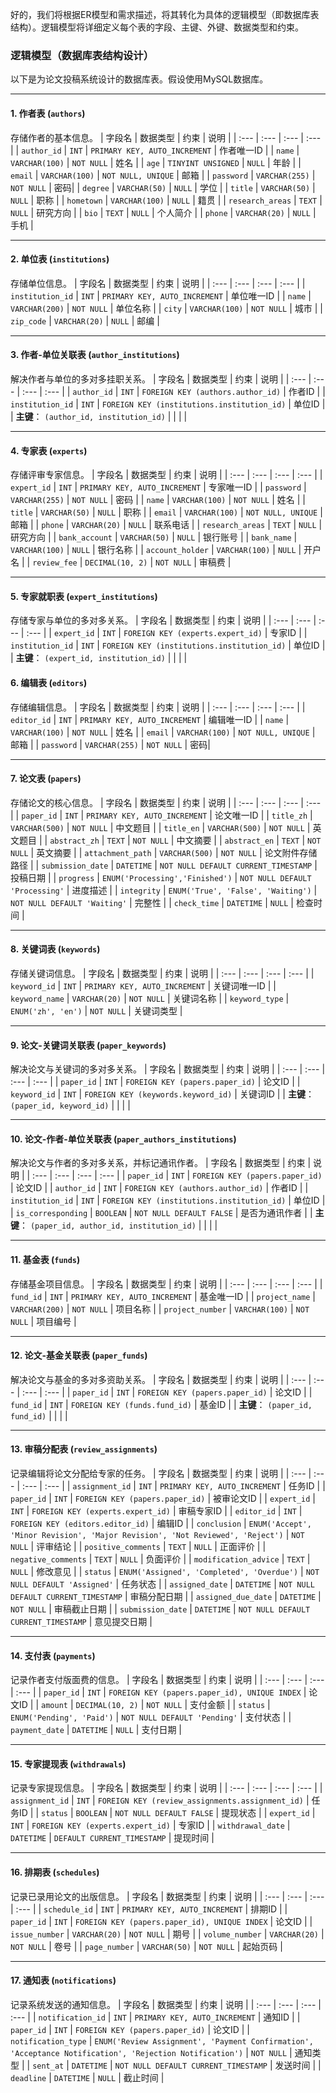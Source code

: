 好的，我们将根据ER模型和需求描述，将其转化为具体的逻辑模型（即数据库表结构）。逻辑模型将详细定义每个表的字段、主键、外键、数据类型和约束。

### 逻辑模型（数据库表结构设计）

以下是为论文投稿系统设计的数据库表。假设使用MySQL数据库。

---

#### 1. 作者表 (`authors`)
存储作者的基本信息。
| 字段名 | 数据类型 | 约束 | 说明 |
| :--- | :--- | :--- | :--- |
| `author_id` | `INT` | `PRIMARY KEY, AUTO_INCREMENT` | 作者唯一ID |
| `name` | `VARCHAR(100)` | `NOT NULL` | 姓名 |
| `age` | `TINYINT UNSIGNED` | `NULL` | 年龄 |
| `email` | `VARCHAR(100)` | `NOT NULL, UNIQUE` | 邮箱 |
| `password` | `VARCHAR(255)` | `NOT NULL` | 密码|
| `degree` | `VARCHAR(50)` | `NULL` | 学位 |
| `title` | `VARCHAR(50)` | `NULL` | 职称 |
| `hometown` | `VARCHAR(100)` | `NULL` | 籍贯 |
| `research_areas` | `TEXT` | `NULL` | 研究方向 |
| `bio` | `TEXT` | `NULL` | 个人简介 |
| `phone` | `VARCHAR(20)` | `NULL` | 手机 |

---

#### 2. 单位表 (`institutions`)
存储单位信息。
| 字段名 | 数据类型 | 约束 | 说明 |
| :--- | :--- | :--- | :--- |
| `institution_id` | `INT` | `PRIMARY KEY, AUTO_INCREMENT` | 单位唯一ID |
| `name` | `VARCHAR(200)` | `NOT NULL` | 单位名称 |
| `city` | `VARCHAR(100)` | `NOT NULL` | 城市 |
| `zip_code` | `VARCHAR(20)` | `NULL` | 邮编 |

---

#### 3. 作者-单位关联表 (`author_institutions`)
解决作者与单位的多对多挂职关系。
| 字段名 | 数据类型 | 约束 | 说明 |
| :--- | :--- | :--- | :--- |
| `author_id` | `INT` | `FOREIGN KEY (authors.author_id)` | 作者ID |
| `institution_id` | `INT` | `FOREIGN KEY (institutions.institution_id)` | 单位ID |
| **主键**： `(author_id, institution_id)` | | | |

---

#### 4. 专家表 (`experts`)
存储评审专家信息。
| 字段名 | 数据类型 | 约束 | 说明 |
| :--- | :--- | :--- | :--- |
| `expert_id` | `INT` | `PRIMARY KEY, AUTO_INCREMENT` | 专家唯一ID |
| `password` | `VARCHAR(255)` | `NOT NULL` | 密码 |
| `name` | `VARCHAR(100)` | `NOT NULL` | 姓名 |
| `title` | `VARCHAR(50)` | `NULL` | 职称 |
| `email` | `VARCHAR(100)` | `NOT NULL, UNIQUE` | 邮箱 |
| `phone` | `VARCHAR(20)` | `NULL` | 联系电话 |
| `research_areas` | `TEXT` | `NULL` | 研究方向 |
| `bank_account` | `VARCHAR(50)` | `NULL` | 银行账号 |
| `bank_name` | `VARCHAR(100)` | `NULL` | 银行名称 |
| `account_holder` | `VARCHAR(100)` | `NULL` | 开户名 |
| `review_fee` | `DECIMAL(10, 2)` | `NOT NULL` | 审稿费 |

---

#### 5. 专家就职表 (`expert_institutions`)
存储专家与单位的多对多关系。
| 字段名 | 数据类型 | 约束 | 说明 |
| :--- | :--- | :--- | :--- |
| `expert_id` | `INT` | `FOREIGN KEY (experts.expert_id)` | 专家ID |
| `institution_id` | `INT` | `FOREIGN KEY (institutions.institution_id)` | 单位ID |
| **主键**： `(expert_id, institution_id)` | | | |

 
#### 6. 编辑表 (`editors`)
存储编辑信息。
| 字段名 | 数据类型 | 约束 | 说明 |
| :--- | :--- | :--- | :--- |
| `editor_id` | `INT` | `PRIMARY KEY, AUTO_INCREMENT` | 编辑唯一ID |
| `name` | `VARCHAR(100)` | `NOT NULL` | 姓名 |
| `email` | `VARCHAR(100)` | `NOT NULL, UNIQUE` | 邮箱 |
| `password` | `VARCHAR(255)` | `NOT NULL` | 密码|

---

#### 7. 论文表 (`papers`)
存储论文的核心信息。
| 字段名 | 数据类型 | 约束 | 说明 |
| :--- | :--- | :--- | :--- |
| `paper_id` | `INT` | `PRIMARY KEY, AUTO_INCREMENT` | 论文唯一ID |
| `title_zh` | `VARCHAR(500)` | `NOT NULL` | 中文题目 |
| `title_en` | `VARCHAR(500)` | `NOT NULL` | 英文题目 |
| `abstract_zh` | `TEXT` | `NOT NULL` | 中文摘要 |
| `abstract_en` | `TEXT` | `NOT NULL` | 英文摘要 |
| `attachment_path` | `VARCHAR(500)` | `NOT NULL` | 论文附件存储路径 |
| `submission_date` | `DATETIME` | `NOT NULL DEFAULT CURRENT_TIMESTAMP` | 投稿日期 |
| `progress` | `ENUM('Processing','Finished')` | `NOT NULL DEFAULT 'Processing'` | 进度描述 |
| `integrity` | `ENUM('True', 'False', 'Waiting')` | `NOT NULL DEFAULT 'Waiting'` | 完整性 |
| `check_time` | `DATETIME` | `NULL` | 检查时间 |

---

#### 8. 关键词表 (`keywords`)
存储关键词信息。
| 字段名 | 数据类型 | 约束 | 说明 |
| :--- | :--- | :--- | :--- |
| `keyword_id` | `INT` | `PRIMARY KEY, AUTO_INCREMENT` | 关键词唯一ID |
| `keyword_name` | `VARCHAR(20)` | `NOT NULL` | 关键词名称 |
| `keyword_type` | `ENUM('zh', 'en')` | `NOT NULL` | 关键词类型 |

---

#### 9. 论文-关键词关联表 (`paper_keywords`)
解决论文与关键词的多对多关系。
| 字段名 | 数据类型 | 约束 | 说明 |
| :--- | :--- | :--- | :--- |
| `paper_id` | `INT` | `FOREIGN KEY (papers.paper_id)` | 论文ID |
| `keyword_id` | `INT` | `FOREIGN KEY (keywords.keyword_id)` | 关键词ID |
| **主键**： `(paper_id, keyword_id)` | | | |

---

#### 10. 论文-作者-单位关联表 (`paper_authors_institutions`)
解决论文与作者的多对多关系，并标记通讯作者。
| 字段名 | 数据类型 | 约束 | 说明 |
| :--- | :--- | :--- | :--- |
| `paper_id` | `INT` | `FOREIGN KEY (papers.paper_id)` | 论文ID |
| `author_id` | `INT` | `FOREIGN KEY (authors.author_id)` | 作者ID |
| `institution_id` | `INT` | `FOREIGN KEY (institutions.institution_id)` | 单位ID |
| `is_corresponding` | `BOOLEAN` | `NOT NULL DEFAULT FALSE` | 是否为通讯作者 |
| **主键**： `(paper_id, author_id, institution_id)` | | | |

---

#### 11. 基金表 (`funds`)
存储基金项目信息。
| 字段名 | 数据类型 | 约束 | 说明 |
| :--- | :--- | :--- | :--- |
| `fund_id` | `INT` | `PRIMARY KEY, AUTO_INCREMENT` | 基金唯一ID |
| `project_name` | `VARCHAR(200)` | `NOT NULL` | 项目名称 |
| `project_number` | `VARCHAR(100)` | `NOT NULL` | 项目编号 |

---

#### 12. 论文-基金关联表 (`paper_funds`)
解决论文与基金的多对多资助关系。
| 字段名 | 数据类型 | 约束 | 说明 |
| :--- | :--- | :--- | :--- |
| `paper_id` | `INT` | `FOREIGN KEY (papers.paper_id)` | 论文ID |
| `fund_id` | `INT` | `FOREIGN KEY (funds.fund_id)` | 基金ID |
| **主键**： `(paper_id, fund_id)` | | | |

---

#### 13. 审稿分配表 (`review_assignments`)
记录编辑将论文分配给专家的任务。
| 字段名 | 数据类型 | 约束 | 说明 |
| :--- | :--- | :--- | :--- |
| `assignment_id` | `INT` | `PRIMARY KEY, AUTO_INCREMENT` | 任务ID |
| `paper_id` | `INT` | `FOREIGN KEY (papers.paper_id)` | 被审论文ID |
| `expert_id` | `INT` | `FOREIGN KEY (experts.expert_id)` | 审稿专家ID |
| `editor_id` | `INT` | `FOREIGN KEY (editors.editor_id)` | 编辑ID |
| `conclusion` | `ENUM('Accept', 'Minor Revision', 'Major Revision', 'Not Reviewed', 'Reject')` | `NOT NULL` | 评审结论 |
| `positive_comments` | `TEXT` | `NULL` | 正面评价 |
| `negative_comments` | `TEXT` | `NULL` | 负面评价 |
| `modification_advice` | `TEXT` | `NULL` | 修改意见 |
| `status` | `ENUM('Assigned', 'Completed', 'Overdue')` | `NOT NULL DEFAULT 'Assigned'` | 任务状态 |
| `assigned_date` | `DATETIME` | `NOT NULL DEFAULT CURRENT_TIMESTAMP` | 审稿分配日期 |
| `assigned_due_date` | `DATETIME` | `NOT NULL` | 审稿截止日期 |
| `submission_date` | `DATETIME` | `NOT NULL DEFAULT CURRENT_TIMESTAMP` | 意见提交日期 |

---

#### 14. 支付表 (`payments`)
记录作者支付版面费的信息。
| 字段名 | 数据类型 | 约束 | 说明 |
| :--- | :--- | :--- | :--- |
| `paper_id` | `INT` | `FOREIGN KEY (papers.paper_id), UNIQUE INDEX` | 论文ID |
| `amount` | `DECIMAL(10, 2)` | `NOT NULL` | 支付金额 |
| `status` | `ENUM('Pending', 'Paid')` | `NOT NULL DEFAULT 'Pending'` | 支付状态 |
| `payment_date` | `DATETIME` | `NULL` | 支付日期 |

---

#### 15. 专家提现表 (`withdrawals`)
记录专家提现信息。
| 字段名 | 数据类型 | 约束 | 说明 |
| :--- | :--- | :--- | :--- |
| `assignment_id` | `INT` | `FOREIGN KEY (review_assignments.assignment_id)` | 任务ID |
| `status` | `BOOLEAN` | `NOT NULL DEFAULT FALSE` | 提现状态 |
| `expert_id` | `INT` | `FOREIGN KEY (experts.expert_id)` | 专家ID |
| `withdrawal_date` | `DATETIME` | `DEFAULT CURRENT_TIMESTAMP` | 提现时间 |

---

#### 16. 排期表 (`schedules`)
记录已录用论文的出版信息。
| 字段名 | 数据类型 | 约束 | 说明 |
| :--- | :--- | :--- | :--- |
| `schedule_id` | `INT` | `PRIMARY KEY, AUTO_INCREMENT` | 排期ID |
| `paper_id` | `INT` | `FOREIGN KEY (papers.paper_id), UNIQUE INDEX` | 论文ID |
| `issue_number` | `VARCHAR(20)` | `NOT NULL` | 期号 |
| `volume_number` | `VARCHAR(20)` | `NOT NULL` | 卷号 |
| `page_number` | `VARCHAR(50)` | `NOT NULL` | 起始页码 |

---

#### 17. 通知表 (`notifications`)
记录系统发送的通知信息。
| 字段名 | 数据类型 | 约束 | 说明 |
| :--- | :--- | :--- | :--- |
| `notification_id` | `INT` | `PRIMARY KEY, AUTO_INCREMENT` | 通知ID |
| `paper_id` | `INT` | `FOREIGN KEY (papers.paper_id)` | 论文ID |
| `notification_type` | `ENUM('Review Assignment', 'Payment Confirmation', 'Acceptance Notification', 'Rejection Notification')` | `NOT NULL` | 通知类型 |
| `sent_at` | `DATETIME` | `NOT NULL DEFAULT CURRENT_TIMESTAMP` | 发送时间 |
| `deadline` | `DATETIME` | `NULL` | 截止时间 |

